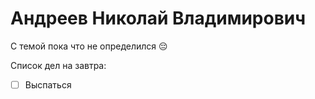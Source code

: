 # Андреев Николай Владимирович

С темой пока что не определился :pensive:

Список дел на завтра:

- [ ] Выспаться 
